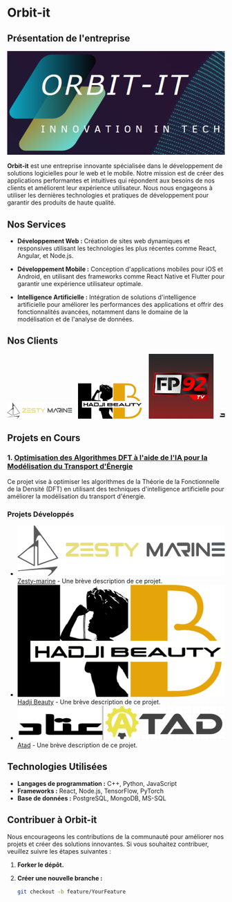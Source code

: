 # Orbit-it

## Présentation de l'entreprise

![Logo d'Orbit-it](logo_orbitit.png) <!-- Remplacez par le chemin de votre image -->

**Orbit-it** est une entreprise innovante spécialisée dans le développement de solutions logicielles pour le web et le mobile. Notre mission est de créer des applications performantes et intuitives qui répondent aux besoins de nos clients et améliorent leur expérience utilisateur. Nous nous engageons à utiliser les dernières technologies et pratiques de développement pour garantir des produits de haute qualité.

## Nos Services

- **Développement Web :** Création de sites web dynamiques et responsives utilisant les technologies les plus récentes comme React, Angular, et Node.js.
  
- **Développement Mobile :** Conception d'applications mobiles pour iOS et Android, en utilisant des frameworks comme React Native et Flutter pour garantir une expérience utilisateur optimale.

- **Intelligence Artificielle :** Intégration de solutions d'intelligence artificielle pour améliorer les performances des applications et offrir des fonctionnalités avancées, notamment dans le domaine de la modélisation et de l'analyse de données.

## Nos Clients

<div style="overflow-x: auto; white-space: nowrap;">
    <img src="zestymarine.png" alt="Client 1" style="display: inline-block; width: 150px; margin-right: 10px;">
    <img src="hadjibeauty.png" alt="Client 2" style="display: inline-block; width: 150px; margin-right: 10px;">
    <img src="fp92.png" alt="Client 3" style="display: inline-block; width: 150px; margin-right: 10px;">
    <img src="atad.png" alt="Client 4" style="display: inline-block; width: 150px; margin-right: 10px;">
    <!-- Ajoutez d'autres logos ici -->
</div>

## Projets en Cours

### 1. [Optimisation des Algorithmes DFT à l'aide de l'IA pour la Modélisation du Transport d'Énergie](lien_vers_le_projet)

Ce projet vise à optimiser les algorithmes de la Théorie de la Fonctionnelle de la Densité (DFT) en utilisant des techniques d'intelligence artificielle pour améliorer la modélisation du transport d'énergie.

### Projets Développés

- ![Logo de l'application 1](zestymarine.png) [Zesty-marine](https://www.zesty-marine.com) - Une brève description de ce projet.
- ![Logo de l'application 2](hadjibeauty.png) [Hadji Beauty](https://www.hadjibeauty.com) - Une brève description de ce projet.
- ![Logo de l'application 3](atad.png) [Atad](lien_vers_application_3) - Une brève description de ce projet.

## Technologies Utilisées

- **Langages de programmation :** C++, Python, JavaScript
- **Frameworks :** React, Node.js, TensorFlow, PyTorch
- **Base de données :** PostgreSQL, MongoDB, MS-SQL

## Contribuer à Orbit-it

Nous encourageons les contributions de la communauté pour améliorer nos projets et créer des solutions innovantes. Si vous souhaitez contribuer, veuillez suivre les étapes suivantes :

1. **Forker le dépôt.**
2. **Créer une nouvelle branche :**

   ```bash
   git checkout -b feature/YourFeature
